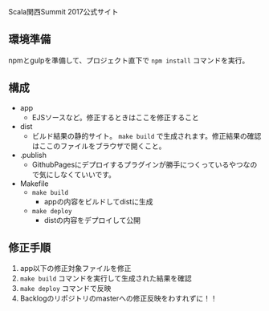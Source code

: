 Scala関西Summit 2017公式サイト

## 環境準備
npmとgulpを準備して、プロジェクト直下で `npm install` コマンドを実行。

## 構成
- app
    - EJSソースなど。修正するときはここを修正すること
- dist
    - ビルド結果の静的サイト。 `make build` で生成されます。修正結果の確認はここのファイルをブラウザで開くこと。
- .publish
    - GithubPagesにデプロイするプラグインが勝手につくっているやつなので気にしなくていいです。
- Makefile
    - `make build`
        - appの内容をビルドしてdistに生成
    - `make deploy`
        - distの内容をデプロイして公開

## 修正手順
1. app以下の修正対象ファイルを修正
1. `make build` コマンドを実行して生成された結果を確認
1. `make deploy` コマンドで反映
1. Backlogのリポジトリのmasterへの修正反映をわすれずに！！

